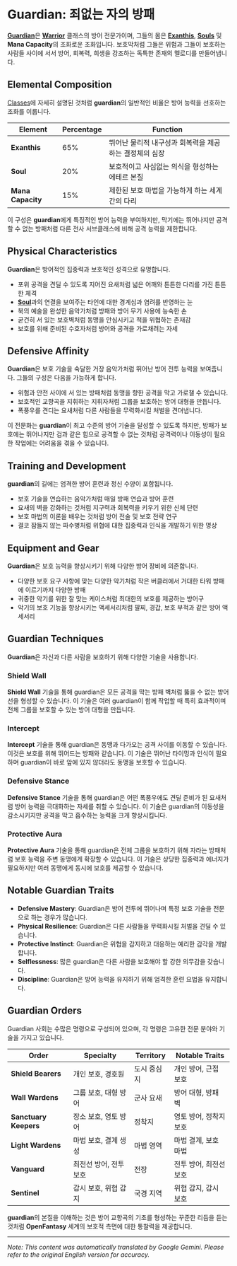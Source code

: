 # **Guardian**: 죄없는 자의 방패

[**Guardian**](/codex/Classes/Warrior/Guardian.md)은 [**Warrior**](/codex/Classes/Warrior/Warrior.md) 클래스의 방어 전문가이며, 그들의 몸은 [**Exanthis**](/codex/Basic/Exanthis.md), [**Souls**](/codex/Basic/Soul.md) 및 **Mana Capacity**의 조화로운 조화입니다. 보호막처럼 그들은 위험과 그들이 보호하는 사람들 사이에 서서 방어, 회복력, 희생을 강조하는 독특한 존재의 멜로디를 만들어냅니다.

## Elemental Composition

[Classes](/codex/Classes/Classes.md)에 자세히 설명된 것처럼 **guardian**의 일반적인 비율은 방어 능력을 선호하는 조화를 이룹니다.

| Element | Percentage | Function |
|---------|------------|----------|
| **Exanthis** | 65% | 뛰어난 물리적 내구성과 회복력을 제공하는 결정체의 심장 |
| **Soul** | 20% | 보호적이고 사심없는 의식을 형성하는 에테르 본질 |
| **Mana Capacity** | 15% | 제한된 보호 마법을 가능하게 하는 세계 간의 다리 |

이 구성은 **guardian**에게 특징적인 방어 능력을 부여하지만, 막기에는 뛰어나지만 공격할 수 없는 방패처럼 다른 전사 서브클래스에 비해 공격 능력을 제한합니다.

## Physical Characteristics

**Guardian**은 방어적인 집중력과 보호적인 성격으로 유명합니다.
- 포위 공격을 견딜 수 있도록 지어진 요새처럼 넓은 어깨와 튼튼한 다리를 가진 튼튼한 체격
- [**Soul**](/codex/Basic/Soul.md)과의 연결을 보여주는 타인에 대한 경계심과 염려를 반영하는 눈
- 북의 예술을 완성한 음악가처럼 방패와 방어 무기 사용에 능숙한 손
- 굳건히 서 있는 보호벽처럼 동맹을 안심시키고 적을 위협하는 존재감
- 보호를 위해 준비된 수호자처럼 방어와 공격을 가로채려는 자세

## Defensive Affinity

**Guardian**은 보호 기술을 숙달한 거장 음악가처럼 뛰어난 방어 전투 능력을 보여줍니다. 그들의 구성은 다음을 가능하게 합니다.
- 위험과 안전 사이에 서 있는 방패처럼 동맹을 향한 공격을 막고 가로챌 수 있습니다.
- 보호적인 교향곡을 지휘하는 지휘자처럼 그룹을 보호하는 방어 대형을 만듭니다.
- 폭풍우를 견디는 요새처럼 다른 사람들을 무력화시킬 처벌을 견뎌냅니다.

이 전문화는 **guardian**이 최고 수준의 방어 기술을 달성할 수 있도록 하지만, 방패가 보호에는 뛰어나지만 검과 같은 힘으로 공격할 수 없는 것처럼 공격력이나 이동성이 필요한 작업에는 어려움을 겪을 수 있습니다.

## Training and Development

**guardian**의 길에는 엄격한 방어 훈련과 정신 수양이 포함됩니다.
- 보호 기술을 연습하는 음악가처럼 매일 방패 연습과 방어 훈련
- 요새의 벽을 강화하는 것처럼 지구력과 회복력을 키우기 위한 신체 단련
- 보호 마법의 이론을 배우는 것처럼 방어 전술 및 보호 전략 연구
- 결코 잠들지 않는 파수병처럼 위협에 대한 집중력과 인식을 개발하기 위한 명상

## Equipment and Gear

**Guardian**은 보호 능력을 향상시키기 위해 다양한 방어 장비에 의존합니다.
- 다양한 보호 요구 사항에 맞는 다양한 악기처럼 작은 버클러에서 거대한 타워 방패에 이르기까지 다양한 방패
- 귀중한 악기를 위한 잘 맞는 케이스처럼 최대한의 보호를 제공하는 방어구
- 악기의 보호 기능을 향상시키는 액세서리처럼 팔찌, 경갑, 보호 부적과 같은 방어 액세서리

## Guardian Techniques

**Guardian**은 자신과 다른 사람을 보호하기 위해 다양한 기술을 사용합니다.

### Shield Wall

**Shield Wall** 기술을 통해 guardian은 모든 공격을 막는 방패 벽처럼 뚫을 수 없는 방어선을 형성할 수 있습니다. 이 기술은 여러 guardian이 함께 작업할 때 특히 효과적이며 전체 그룹을 보호할 수 있는 방어 대형을 만듭니다.

### Intercept

**Intercept** 기술을 통해 guardian은 동맹과 다가오는 공격 사이를 이동할 수 있습니다. 이것은 보호를 위해 뛰어드는 방패와 같습니다. 이 기술은 뛰어난 타이밍과 인식이 필요하며 guardian이 바로 앞에 있지 않더라도 동맹을 보호할 수 있습니다.

### Defensive Stance

**Defensive Stance** 기술을 통해 guardian은 어떤 폭풍우에도 견딜 준비가 된 요새처럼 방어 능력을 극대화하는 자세를 취할 수 있습니다. 이 기술은 guardian의 이동성을 감소시키지만 공격을 막고 흡수하는 능력을 크게 향상시킵니다.

### Protective Aura

**Protective Aura** 기술을 통해 guardian은 전체 그룹을 보호하기 위해 자라는 방패처럼 보호 능력을 주변 동맹에게 확장할 수 있습니다. 이 기술은 상당한 집중력과 에너지가 필요하지만 여러 동맹에게 동시에 보호를 제공할 수 있습니다.

## Notable Guardian Traits

- **Defensive Mastery**: Guardian은 방어 전투에 뛰어나며 특정 보호 기술을 전문으로 하는 경우가 많습니다.
- **Physical Resilience**: Guardian은 다른 사람들을 무력화시킬 처벌을 견딜 수 있습니다.
- **Protective Instinct**: Guardian은 위협을 감지하고 대응하는 예리한 감각을 개발합니다.
- **Selflessness**: 많은 guardian은 다른 사람을 보호해야 할 강한 의무감을 갖습니다.
- **Discipline**: Guardian은 방어 능력을 유지하기 위해 엄격한 훈련 요법을 유지합니다.

## Guardian Orders

Guardian 사회는 수많은 명령으로 구성되어 있으며, 각 명령은 고유한 전문 분야와 기술을 가지고 있습니다.

| Order | Specialty | Territory | Notable Traits |
|---------|---------------|---------|-------------------|
| **Shield Bearers** | 개인 보호, 경호원 | 도시 중심지 | 개인 방어, 근접 보호 |
| **Wall Wardens** | 그룹 보호, 대형 방어 | 군사 요새 | 방어 대형, 방패 벽 |
| **Sanctuary Keepers** | 장소 보호, 영토 방어 | 정착지 | 영토 방어, 정착지 보호 |
| **Light Wardens** | 마법 보호, 결계 생성 | 마법 영역 | 마법 결계, 보호 마법 |
| **Vanguard** | 최전선 방어, 전투 보호 | 전장 | 전투 방어, 최전선 보호 |
| **Sentinel** | 감시 보호, 위협 감지 | 국경 지역 | 위협 감지, 감시 보호 |

**guardian**의 본질을 이해하는 것은 방어 교향곡의 기초를 형성하는 꾸준한 리듬을 듣는 것처럼 **OpenFantasy** 세계의 보호적 측면에 대한 통찰력을 제공합니다.


---
_Note: This content was automatically translated by Google Gemini. Please refer to the original English version for accuracy._